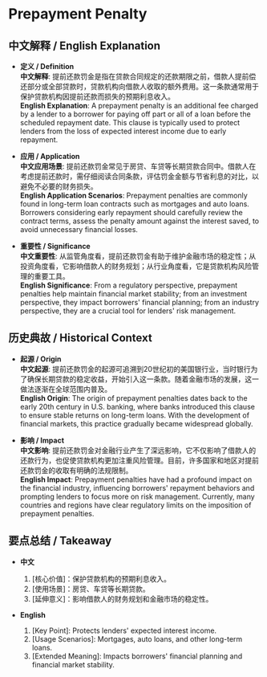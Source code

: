 # Prepayment Penalty

## 中文解释 / English Explanation

* **定义 / Definition**  
  **中文解释**: 提前还款罚金是指在贷款合同规定的还款期限之前，借款人提前偿还部分或全部贷款时，贷款机构向借款人收取的额外费用。这一条款通常用于保护贷款机构因提前还款而损失的预期利息收入。  
  **English Explanation**: A prepayment penalty is an additional fee charged by a lender to a borrower for paying off part or all of a loan before the scheduled repayment date. This clause is typically used to protect lenders from the loss of expected interest income due to early repayment.

* **应用 / Application**  
  **中文应用场景**: 提前还款罚金常见于房贷、车贷等长期贷款合同中。借款人在考虑提前还款时，需仔细阅读合同条款，评估罚金金额与节省利息的对比，以避免不必要的财务损失。  
  **English Application Scenarios**: Prepayment penalties are commonly found in long-term loan contracts such as mortgages and auto loans. Borrowers considering early repayment should carefully review the contract terms, assess the penalty amount against the interest saved, to avoid unnecessary financial losses.

* **重要性 / Significance**  
  **中文重要性**: 从监管角度看，提前还款罚金有助于维护金融市场的稳定性；从投资角度看，它影响借款人的财务规划；从行业角度看，它是贷款机构风险管理的重要工具。  
  **English Significance**: From a regulatory perspective, prepayment penalties help maintain financial market stability; from an investment perspective, they impact borrowers' financial planning; from an industry perspective, they are a crucial tool for lenders' risk management.

## 历史典故 / Historical Context

* **起源 / Origin**  
  **中文起源**: 提前还款罚金的起源可追溯到20世纪初的美国银行业，当时银行为了确保长期贷款的稳定收益，开始引入这一条款。随着金融市场的发展，这一做法逐渐在全球范围内普及。  
  **English Origin**: The origin of prepayment penalties dates back to the early 20th century in U.S. banking, where banks introduced this clause to ensure stable returns on long-term loans. With the development of financial markets, this practice gradually became widespread globally.

* **影响 / Impact**  
  **中文影响**: 提前还款罚金对金融行业产生了深远影响，它不仅影响了借款人的还款行为，也促使贷款机构更加注重风险管理。目前，许多国家和地区对提前还款罚金的收取有明确的法规限制。  
  **English Impact**: Prepayment penalties have had a profound impact on the financial industry, influencing borrowers' repayment behaviors and prompting lenders to focus more on risk management. Currently, many countries and regions have clear regulatory limits on the imposition of prepayment penalties.

## 要点总结 / Takeaway

* **中文**  
  1. [核心价值]：保护贷款机构的预期利息收入。
  2. [使用场景]：房贷、车贷等长期贷款。
  3. [延伸意义]：影响借款人的财务规划和金融市场的稳定性。

* **English**  
  1. [Key Point]: Protects lenders' expected interest income.
  2. [Usage Scenarios]: Mortgages, auto loans, and other long-term loans.
  3. [Extended Meaning]: Impacts borrowers' financial planning and financial market stability.